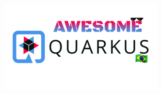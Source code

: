 ![Awesome-Quarkus-Brazil-Logo](https://github.com/andrepixel/awesome-quarkus-brazil/blob/main/QUARKUS_REPO.png)
